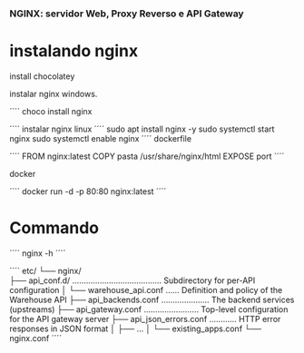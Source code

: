 
<h3> NGINX: servidor Web, Proxy Reverso e API Gateway </h3>  </p>

# instalando nginx
install chocolatey </p>
instalar nginx windows.</p>
´´´´
choco install nginx</p>
´´´´
instalar nginx linux
´´´´
sudo apt install nginx -y
sudo systemctl start nginx 
sudo systemctl enable nginx
´´´´
dockerfile</p>
´´´´
FROM nginx:latest
COPY pasta /usr/share/nginx/html
EXPOSE port
´´´´

docker</p>
´´´´
docker run -d -p 80:80 nginx:latest
´´´´

# Commando

´´´´
nginx -h
´´´´

´´´´
etc/ 
└── nginx/  
    ├── api_conf.d/ ………………………………… Subdirectory for per-API configuration 
    │   └── warehouse_api.conf …… Definition and policy of the Warehouse API 
    ├── api_backends.conf ………………… The backend services (upstreams) 
    ├── api_gateway.conf …………………… Top-level configuration for the API gateway server
    ├── api_json_errors.conf ………… HTTP error responses in JSON format
    │   ├── ... 
    │   └── existing_apps.conf
    └── nginx.conf 
´´´´